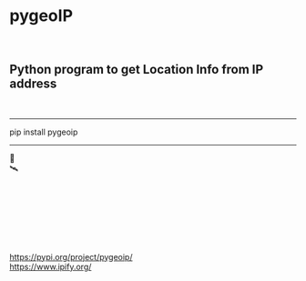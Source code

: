 # pygeoIP
<br>

## Python program to get Location Info from IP address
<br>
<hr>
pip install pygeoip
<hr>

:snake: <br>
:artificial_satellite:

<br><br><br><br><br><br><br>
https://pypi.org/project/pygeoip/ <br>
https://www.ipify.org/

